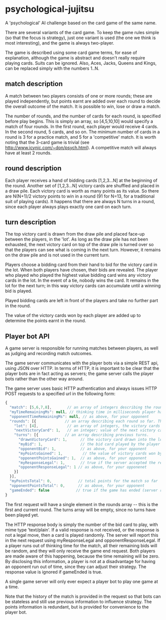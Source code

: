 psychological-jujitsu
=====================

A 'psychological' AI challenge based on the card game of the same name.

There are several variants of the card game. To keep the game rules simple (so that the focus is strategy), just one variant is used (the one we think is most interesting), and the game is always two-player.

The game is described using some card game terms, for ease of explanation, although the game is abstract and doesn't really require playing cards. Suits can be ignored. Also, Aces, Jacks, Queens and Kings, can be replaced simply with the numbers 1..N.

match description
-----------------

A match between two players consists of one or more rounds; these are played independently, but points earnt are added over each round to decide the overall outcome of the match. It is possible to win, lose or draw a match.

The number of rounds, and the number of cards for each round, is specified before play begins. This is simply an array, so [4,5,10,10] would specify a match of four rounds. In the first round, each player would receive 4 cards. In the second round, 5 cards, and so on. The minimum number of cards in a round is 3 for a practice match, and 5 for a 'competitive' match. It is worth noting that the 3-card game is trivial (see http://www.icynic.com/~don/psych.html). A competitive match will always have at least 2 rounds.

round description
-----------------

Each player receives a hand of bidding cards [1,2,3...N] at the beginning of the round. Another set of [1,2,3...N] victory cards are shuffled and placed in a draw pile. Each victory card is worth as many points as its value. So there are N(N+1)/2 victory points to win in a round (91 for N=13, for a traditional suit of playing cards). It happens that there are always N turns in a round, since each player always plays exactly one card on each turn.

turn description
----------------

The top victory card is drawn from the draw pile and placed face-up between the players, in the 'lot'. As long as the draw pile has not been exhausted, the next victory card on top of the draw pile is turned over so that the players can see what is coming in the next turn. However, it remains on the draw pile and is not used in the current turn.

Players choose a bidding card from their hand to bid for the victory card in the lot. When both players have chosen, their bids are revealed. The player who played who played the highest value bidding card wins any victory cards in the lot. In the event of a tie, nobody wins the card. It remains in the lot for the next turn; in this way victory cards can accumulate until a winning bid is played.

Played bidding cards are left in front of the players and take no further part in the round.

The value of the victory cards won by each player are added up to determine the points earnt in the round.

Player bot API
--------------

A game server is responsible for running matches between players, as well as judging and recording match outcomes.

The game server communicates with the player bots via a simple REST api, using JSON over HTTP. In terms of HTTP, it is important to be clear that the player bots are in fact acting as servers; the game server calls the player bots rather than the other way around.

The game server uses basic HTTP authentication and always issues HTTP POST requests to a specified url in the following form:

```javascript
{
  "match": [5,6,7,8],       // an array of integers describing the rounds planned for the match
  "myTimeRemainingMs": null, // thinking time in milliseconds player has left this match; null if unlimited.
  "opponentTimeRemainingMs": null, // as above, for your opponent
  "rounds": [{             // an array describing each round so far. The last array element is the current round.
    "lot": [4],             // an array of integers, the victory cards currently in the lot
    "nextVictoryCard": 1,   // an integer; value of the next victory card on the draw pile, null if all cards drawn 
    "turns": [{            // an array describing previous turns.
      "drawnVictoryCard": 1,      // the victory card drawn into the lot
      "myBid": 1,                 // the bid card played by the player
      "opponentBid": 1,           // as above, for your opponent
      "myPointsGained": 1,         // the value of victory cards won by your bot (0 if none) on this turn
      "opponentPointsGained": 1,  // as above, for your opponent
      "myResponseLegal": 1,       // true if the server accepted the response from your player bot that turn
      "opponentResponseLegal": 1 // as above, for your opponenet
    }]
  }],
  "myPointsTotal": 0,            // total points for the match so far
  "opponentPointsTotal": 0,      // as above, for your opponent
  "gameEnded": false            // true if the game has ended (server reserves right to end match early)
}
```

The first request will have a single element in the rounds array -- this is the first and current round. The turns array will be empty, since no turns have been played yet.

The HTTP response body is simply the number of the bid card to play, with mime type 'text/plain'. If a valid response is not received, or the response is not a legal move, then a card is played randomly. The server will report this in the next request using myResponseLegal and opponentResponseLegal. If a player runs out of thinking time for the match, all their remaining bids will be random, and they will only receive the game end request. Both players are made aware of this happening, because the time remaining will be zero. By disclosing this information, a player is not at a disadvantage for having an opponent run out of time, since they can adjust their strategy. The response value is ignored if gameEnded is true.

A single game server will only ever expect a player bot to play one game at a time.

Note that the history of the match is provided in the request so that bots can be stateless and still use previous information to influence strategy. The points information is redundant, but is provided for convenience to the player bot.
